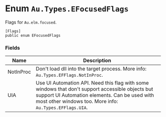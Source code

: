 # Enum `Au.Types.EFocusedFlags`

Flags for `Au.elm.focused`.

```
[Flags]
public enum EFocusedFlags
```

### Fields

| Name | Description |
| --- | --- |
| NotInProc | Don't load dll into the target process. More info: `Au.Types.EFFlags.NotInProc`. |
| UIA | Use UI Automation API. Need this flag with some windows that don't support accessible objects but support UI Automation elements. Can be used with most other windows too. More info: `Au.Types.EFFlags.UIA`. |
